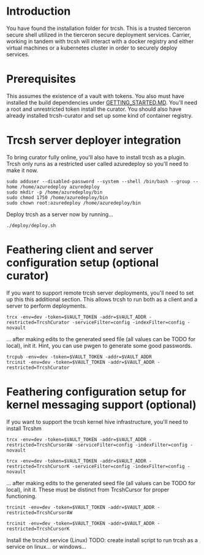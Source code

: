 # Introduction 
You have found the installation folder for trcsh.  This is a trusted tierceron secure shell utilized in the tierceron secure deployment services.  Carrier, working in tandem with trcsh will interact with a docker registry and either virtual machines or a kubernetes cluster in order to securely deploy services.

# Prerequisites
This assumes the existence of a vault with tokens.  You also must have installed the build dependencies under [GETTING_STARTED.MD](../../../GETTING_STARTED.MD#command-line-building-via-makefile). You'll need a root and unrestricted token install the curator.  You should also have already installed trcsh-curator and set up some kind of container registry.

# Trcsh server deployer integration
To bring curator fully online, you'll also have to install trcsh as a plugin.  Trcsh only runs as a restricted user called azuredeploy so you'll need to make it now.

```
sudo adduser --disabled-password --system --shell /bin/bash --group --home /home/azuredeploy azuredeploy
sudo mkdir -p /home/azuredeploy/bin
sudo chmod 1750 /home/azuredeploy/bin
sudo chown root:azuredeploy /home/azuredeploy/bin
```

Deploy trcsh as a server now by running...

```
./deploy/deploy.sh
```

# Feathering client and server configuration setup (optional curator)
If you want to support remote trcsh server deployments, you'll need to set up this this additional section.
This allows trcsh to run both as a client and a server to perform deployments.

```
trcx -env=dev -token=$VAULT_TOKEN -addr=$VAULT_ADDR -restricted=TrcshCurator -serviceFilter=config -indexFilter=config -novault
```

... after making edits to the generated seed file (all values can be TODO for local), init it.  Hint, you can use pwgen to generate some good passwords.

```
trcpub -env=dev -token=$VAULT_TOKEN -addr=$VAULT_ADDR
trcinit -env=dev -token=$VAULT_TOKEN -addr=$VAULT_ADDR -restricted=TrcshCurator
```

# Feathering configuration setup for kernel messaging support (optional)
If you want to support the trcsh kernel hive infrastructure, you'll need to install Trcshm

```
trcx -env=dev -token=$VAULT_TOKEN -addr=$VAULT_ADDR -restricted=TrcshCursorAW -serviceFilter=config -indexFilter=config -novault

trcx -env=dev -token=$VAULT_TOKEN -addr=$VAULT_ADDR -restricted=TrcshCursorK -serviceFilter=config -indexFilter=config -novault

```

... after making edits to the generated seed file (all values can be TODO for local), init it.  These must
be distinct from TrcshCursor for proper functioning.

```
trcinit -env=dev -token=$VAULT_TOKEN -addr=$VAULT_ADDR -restricted=TrcshCursorAW

trcinit -env=dev -token=$VAULT_TOKEN -addr=$VAULT_ADDR -restricted=TrcshCursorK

```


Install the trcshd service (Linux)
TODO: create install script to run trcsh as a service on linux... or windows...